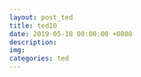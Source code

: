 ```yaml
---
layout: post_ted
title: ted10
date: 2019-05-18 00:00:00 +0800
description:
img: 
categories: ted
---
```


